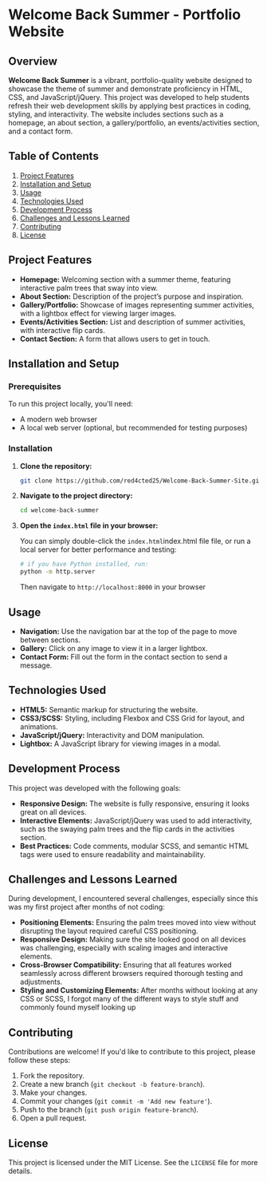 # Welcome Back Summer - Portfolio Website

## Overview

**Welcome Back Summer** is a vibrant, portfolio-quality website designed to showcase the theme of summer and demonstrate proficiency in HTML, CSS, and JavaScript/jQuery. This project was developed to help students refresh their web development skills by applying best practices in coding, styling, and interactivity. The website includes sections such as a homepage, an about section, a gallery/portfolio, an events/activities section, and a contact form.

## Table of Contents

1. [Project Features](#project-features)
2. [Installation and Setup](#installation-and-setup)
3. [Usage](#usage)
5. [Technologies Used](#technologies-used)
6. [Development Process](#development-process)
7. [Challenges and Lessons Learned](#challenges-and-lessons-learned)
8. [Contributing](#contributing)
9. [License](#license)

## Project Features

- **Homepage:** Welcoming section with a summer theme, featuring interactive palm trees that sway into view.
- **About Section:** Description of the project’s purpose and inspiration.
- **Gallery/Portfolio:** Showcase of images representing summer activities, with a lightbox effect for viewing larger images.
- **Events/Activities Section:** List and description of summer activities, with interactive flip cards.
- **Contact Section:** A form that allows users to get in touch.

## Installation and Setup

### Prerequisites

To run this project locally, you'll need:

- A modern web browser
- A local web server (optional, but recommended for testing purposes)

### Installation

1. **Clone the repository:**

    ```bash
    git clone https://github.com/red4cted25/Welcome-Back-Summer-Site.git
    ```

2. **Navigate to the project directory:**

    ```bash
    cd welcome-back-summer
    ```

3. **Open the `index.html` file in your browser:**

    You can simply double-click the `index.html`index.html file file, or run a local server for better performance and testing:  
    ```bash
    # if you have Python installed, run: 
    python -m http.server
    ```

    Then navigate to  `http://localhost:8000` in your browser

## Usage

- **Navigation:** Use the navigation bar at the top of the page to move between sections.
- **Gallery:** Click on any image to view it in a larger lightbox.
- **Contact Form:** Fill out the form in the contact section to send a message.

## Technologies Used

- **HTML5:** Semantic markup for structuring the website.
- **CSS3/SCSS:** Styling, including Flexbox and CSS Grid for layout, and animations.
- **JavaScript/jQuery:** Interactivity and DOM manipulation.
- **Lightbox:** A JavaScript library for viewing images in a modal.

## Development Process

This project was developed with the following goals:

- **Responsive Design:** The website is fully responsive, ensuring it looks great on all devices.
- **Interactive Elements:** JavaScript/jQuery was used to add interactivity, such as the swaying palm trees and the flip cards in the activities section.
- **Best Practices:** Code comments, modular SCSS, and semantic HTML tags were used to ensure readability and maintainability.

## Challenges and Lessons Learned

During development, I encountered several challenges, especially since this was my first project after months of not coding:

- **Positioning Elements:** Ensuring the palm trees moved into view without disrupting the layout required careful CSS positioning.
- **Responsive Design:** Making sure the site looked good on all devices was challenging, especially with scaling images and interactive elements.
- **Cross-Browser Compatibility:** Ensuring that all features worked seamlessly across different browsers required thorough testing and adjustments.
- **Styling and Customizing Elements:** After months without looking at any CSS or SCSS, I forgot many of the different ways to style stuff and commonly found myself looking up 

## Contributing

Contributions are welcome! If you'd like to contribute to this project, please follow these steps:

1. Fork the repository.
2. Create a new branch (`git checkout -b feature-branch`).
3. Make your changes.
4. Commit your changes (`git commit -m 'Add new feature'`).
5. Push to the branch (`git push origin feature-branch`).
6. Open a pull request.

## License

This project is licensed under the MIT License. See the `LICENSE` file for more details.